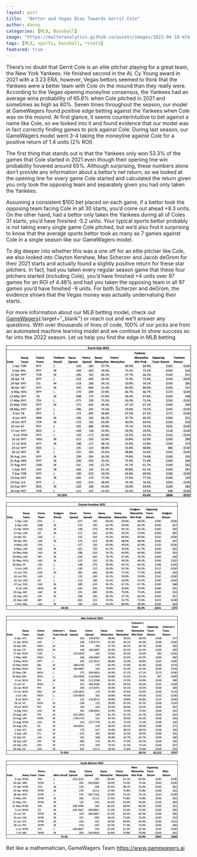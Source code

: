 ```yaml
---
layout: post
title:  "Bettor and Vegas Bias Towards Gerrit Cole"
author: danny
categories: [MLB, Baseball]
image: "https://malteranalytics.github.io/assets/images/2022-04-18-mlb-vegas-pitcher-bias/gerrit_cole.png"
tags: [MLB, sports, baseball, rstats]
featured: true
---
```




There’s no doubt that Gerrit Cole is an elite pitcher playing for a great team, the New York Yankees.  He finished second in the AL Cy Young award in 2021 with a 3.23 ERA, however, Vegas bettors seemed to think that the Yankees were a better team with Cole on the mound than they really were.  According to the Vegas opening moneyline consensus, the Yankees had an average wina probability of 65.6% when Cole pitched in 2021 and sometimes as high as 80%.  Seven times throughout the season, our model at GameWagers found positive edge betting against the Yankees when Cole was on the mound.  At first glance, it seems counterintuitive to bet against a name like Cole, so we looked into it and found evidence that our model was in fact correctly finding games to pick against Cole. During last season, our GameWagers model went 3-4 taking the moneyline against Cole for a positive return of 1.4 units (2% ROI).

The first thing that stands out is that the Yankees only won 53.3% of the games that Cole started in 2021 even though their opening line win probability hovered around 65%. Although surprising, these numbers alone don’t provide any information about a bettor’s net return, so we looked at the opening line for every game Cole started and calculated the return given you only took the opposing team and separately given you had only taken the Yankees.  

Assuming a consistent $100 bet placed on each game, if a bettor took the opposing team facing Cole in all 30 starts, you’d come out ahead +8.3 units.  On the other hand, had a bettor only taken the Yankees during all of Coles 31 starts, you’d have finished -5.2 units.  Your typical sports bettor probably is not taking every single game Cole pitched, but we’d also find it surprising to know that the average sports bettor took as many as 7 games against Cole in a single season like our GameWagers model.

To dig deeper into whether this was a one off for an elite pitcher like Cole, we also looked into Clayton Kershaw, Max Scherzer and Jacob deGrom for their 2021 starts and actually found a slightly positive return for these star pitchers.  In fact, had you taken every regular season game that these four pitchers started (including Cole), you’d have finished +4 units over 97 games for an ROI of 4.46% and had you taken the opposing team in all 97 games you’d have finished -9 units. For both Scherzer and deGrom, the evidence shows that the Vegas money was actually undervaluing their starts.

For more information about our MLB betting model, check out [GameWagers](https://www.gamewagers.ai/){:target="_blank"} or reach out and we’ll answer any questions. With over thousands of lines of code, 100% of our picks are from an automated machine learning model and we continue to show success so far into the 2022 season.  Let us help you find the edge in MLB betting.


<img align="center" src="/assets/images/2022-04-18-mlb-vegas-pitcher-bias/cole.png"> <br>


![Image of Clayton Kershaw Stats](/assets/images/2022-04-18-mlb-vegas-pitcher-bias/kershaw.png) 

![Image of Max Scherzer Stats](/assets/images/2022-04-18-mlb-vegas-pitcher-bias/scherzer.png) 

![Image of Jacob deGrom Stats](/assets/images/2022-04-18-mlb-vegas-pitcher-bias/degrom.png) 



Bet like a mathematician,
GameWagers Team
https://www.gamewagers.ai